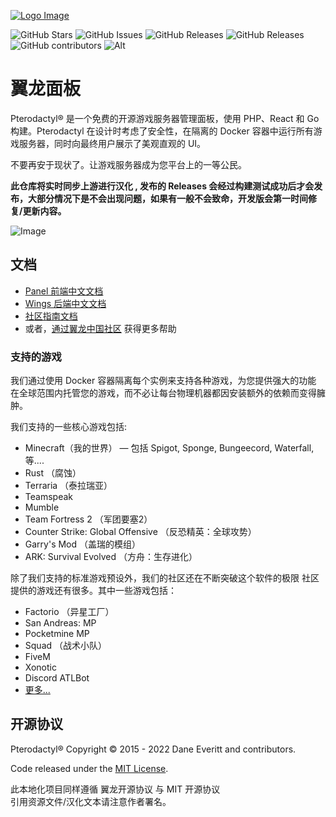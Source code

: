 [![Logo Image](https://api.pterodactyl.top/logos/new/pterodactyl_china_logo.png)](https://pterodactyl.top)

![GitHub Stars](https://img.shields.io/github/stars/pterodactyl-china/panel?style=for-the-badge&logo=appveyor)
![GitHub Issues](https://img.shields.io/github/issues/pterodactyl-china/panel?style=for-the-badge&logo=appveyor)
![GitHub Releases](https://img.shields.io/github/v/release/pterodactyl-china/panel?style=for-the-badge&logo=appveyor)
![GitHub Releases](https://img.shields.io/github/downloads/pterodactyl-china/panel/total?style=for-the-badge)
![GitHub contributors](https://img.shields.io/github/contributors/pterodactyl-china/panel?style=for-the-badge)
![Alt](https://repobeats.axiom.co/api/embed/9e3f7d2c6db2f248adf85b55e7ebd4a3a4911bdf.svg "Repobeats analytics image")

# 翼龙面板
Pterodactyl® 是一个免费的开源游戏服务器管理面板，使用 PHP、React 和 Go 构建。Pterodactyl 在设计时考虑了安全性，在隔离的 Docker 容器中运行所有游戏服务器，同时向最终用户展示了美观直观的 UI。

不要再安于现状了。让游戏服务器成为您平台上的一等公民。

**此仓库将实时同步上游进行汉化 , 发布的 Releases 会经过构建测试成功后才会发布，大部分情况下是不会出现问题，如果有一般不会致命，开发版会第一时间修复/更新内容。**

![Image](https://cdn.pterodactyl.io/site-assets/pterodactyl_v1_demo.gif)

## 文档
* [Panel 前端中文文档](https://pterodactyl.top/panel/1.0/getting_started.html)
* [Wings 后端中文文档](https://pterodactyl.top/wings/1.0/installing.html)
* [社区指南文档](https://pterodactyl.top/community/about.html)
* 或者，[通过翼龙中国社区](https://bbs.pterodactyl.top) 获得更多帮助

<!--
## 赞助商
I would like to extend my sincere thanks to the following sponsors for helping fund Pterodactyl's developement.
[Interested in becoming a sponsor?](https://github.com/sponsors/DaneEveritt)

| 公司 | 关于 |
| ------- | ----- |
| [**WISP**](https://wisp.gg) | Extra features. |
| [**BisectHosting**](https://www.bisecthosting.com/) | BisectHosting provides Minecraft, Valheim and other server hosting services with the highest reliability and lightning fast support since 2012. |
| [**Tempest**](https://tempest.net/) | Tempest Hosting is a subsidiary of Path Network, Inc. offering unmetered DDoS protected 10Gbps dedicated servers, starting at just $80/month. Full anycast, tons of filters. |
| [**Bloom.host**](https://bloom.host) | Bloom.host offers dedicated core VPS and Minecraft hosting with Ryzen 9 processors. With owned-hardware, we offer truly unbeatable prices on high-performance hosting. |
| [**MineStrator**](https://minestrator.com/) | Looking for the most highend French hosting company for your minecraft server? More than 24,000 members on our discord trust us. Give us a try! |
| [**Skynode**](https://www.skynode.pro/) | Skynode provides blazing fast game servers along with a top-notch user experience. Whatever our clients are looking for, we're able to provide it! |
| [**DeinServerHost**](https://deinserverhost.de/) | DeinServerHost offers Dedicated, vps and Gameservers for many popular Games like Minecraft and Rust in Germany since 2013. |
| [**Aussie Server Hosts**](https://aussieserverhosts.com/) | No frills Australian Owned and operated High Performance Server hosting for some of the most demanding games serving Australia and New Zealand. |
| [**HostEZ**](https://hostez.io) | Providing North America Valheim, Minecraft and other popular games with low latency, high uptime and maximum availability. EZ! |
| [**VibeGAMES**](https://vibegames.net/) | VibeGAMES is a game server provider that specializes in DDOS protection for the games we offer. We have multiple locations in the US, Brazil, France, Germany, Singapore, Australia and South Africa.|
| [**Gamenodes**](https://gamenodes.nl) | Gamenodes love quality. For Minecraft, Discord Bots and other services, among others. With our own programmers, we provide just that little bit of extra service! |
-->
### 支持的游戏
我们通过使用 Docker 容器隔离每个实例来支持各种游戏，为您提供强大的功能
在全球范围内托管您的游戏，而不必让每台物理机器都因安装额外的依赖而变得臃肿。

我们支持的一些核心游戏包括:

* Minecraft（我的世界） — 包括 Spigot, Sponge, Bungeecord, Waterfall, 等....
* Rust （腐蚀）
* Terraria （泰拉瑞亚）
* Teamspeak
* Mumble
* Team Fortress 2 （军团要塞2）
* Counter Strike: Global Offensive （反恐精英：全球攻势）
* Garry's Mod （盖瑞的模组）
* ARK: Survival Evolved （方舟：生存进化）

除了我们支持的标准游戏预设外，我们的社区还在不断突破这个软件的极限
社区提供的游戏还有很多。其中一些游戏包括：

* Factorio （异星工厂）
* San Andreas: MP
* Pocketmine MP
* Squad （战术小队）
* FiveM
* Xonotic
* Discord ATLBot
* [更多...](https://github.com/parkervcp/eggs)

## 开源协议
Pterodactyl® Copyright © 2015 - 2022 Dane Everitt and contributors.

Code released under the [MIT License](./LICENSE.md).

此本地化项目同样遵循 翼龙开源协议 与 MIT 开源协议   
引用资源文件/汉化文本请注意作者署名。 
